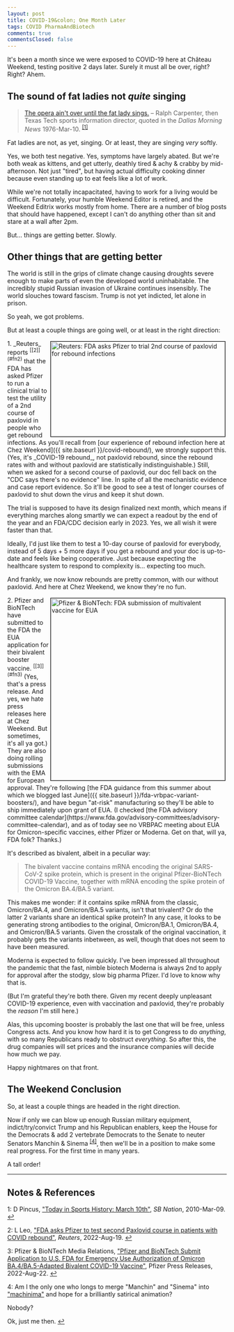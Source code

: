 ```yaml
---
layout: post
title: COVID-19&colon; One Month Later 
tags: COVID PharmaAndBiotech
comments: true
commentsClosed: false
---
```


It's been a month since we were exposed to COVID-19 here at Ch&acirc;teau
Weekend, testing positive 2 days later.  Surely it must all be over, right?  Right?  Ahem.  


## The sound of fat ladies not _quite_ singing  

> [The opera ain't over until the fat lady sings.](https://en.wikipedia.org/wiki/It_ain%27t_over_till_the_fat_lady_sings)
> &ndash; Ralph Carpenter, then Texas Tech sports information director, quoted in the
> _Dallas Morning News_ 1976-Mar-10.  <sup id="fn1a">[[1]](#fn1)</sup>  

Fat ladies are not, as yet, singing.  Or at least, they are singing _very_ softly.  

Yes, we both test negative.  Yes, symptoms have largely abated.  But we're both weak as
kittens, and get utterly, deathly tired &amp; achy &amp; crabby by mid-afternoon.  Not
just "tired", but having actual difficulty cooking dinner because even standing up to eat feels
like a lot of work.  

While we're not totally incapacitated, having to work for a living would be difficult.
Fortunately, your humble Weekend Editor is retired, and the Weekend Editrix works mostly
from home.  There are a number of blog posts that should have happened, except I can't do
anything other than sit and stare at a wall after 2pm.  

But&hellip; things are getting better.  Slowly.  


## Other things that are getting better  

The world is still in the grips of climate change causing droughts severe enough to make
parts of even the developed world uninhabitable.  The incredibly stupid Russian invasion
of Ukraine continues insensibly.  The world slouches toward fascism.  Trump is not yet
indicted, let alone in prison.  

So yeah, we got problems.  

But at least a couple things are going well, or at least in the right direction:  

<img src="{{ site.baseurl }}/images/2022-08-23-covid-1-month-later-reuters-1.jpg" width="400" height="218" alt="Reuters: FDA asks Pfizer to trial 2nd course of paxlovid for rebound infections" title="Reuters: FDA asks Pfizer to trial 2nd course of paxlovid for rebound infections" style="float: right; margin: 3px 3px 3px 3px; border: 1px solid #000000;">
1. _Reuters_ reports <sup id="fn2a">[[2]](#fn2)</sup> that the FDA has asked Pfizer to run
   a clinical trial to test the
   utility of a 2nd course of paxlovid in people who get rebound infections.  As you'll recall from
   [our experience of rebound infection here at Chez Weekend]({{ site.baseurl }}/covid-rebound/),
   we strongly support this.  (Yes, it's _COVID-19 rebound_, not paxlovid rebound, since
   the rebound rates with and without paxlovid are statistically indistinguishable.)  Still, when we
   asked for a second course of paxlovid, our doc fell back on the "CDC says there's no
   evidence" line.  In spite of all the mechanistic evidence and case report evidence.  So
   it'll be good to see a test of longer courses of paxlovid to shut down the virus and
   keep it shut down.  

   The trial is supposed to have its design finalized next month, which means if
   everything marches along smartly we can expect a readout by the end of the year and an
   FDA/CDC decision early in 2023.  Yes, we all wish it were faster than that.  
   
   Ideally, I'd just like them to test a 10-day course of paxlovid for everybody, instead
   of 5 days + 5 more days if you get a rebound and your doc is up-to-date and feels like
   being cooperative.  Just because expecting the healthcare system to respond to
   complexity is&hellip; expecting too much.  

   And frankly, we now know rebounds are pretty common, with our without paxlovid.  And
   here at Chez Weekend, we know they're no fun.  

<img src="{{ site.baseurl }}/images/2022-08-23-covid-1-month-later-pfizer-1.jpg" width="400" height="418" alt="Pfizer &amp; BioNTech: FDA submission of multivalent vaccine for EUA" title="Pfizer &amp; BioNTech: FDA submission of multivalent vaccine for EUA" style="float: right; margin: 3px 3px 3px 3px; border: 1px solid #000000;">
2. Pfizer and BioNTech have submitted to the FDA the EUA application for their bivalent
   booster vaccine. <sup id="fn3a">[[3]](#fn3)</sup> (Yes, that's a press release.  And
   yes, we hate press releases here at Chez Weekend.  But sometimes, it's all ya got.)
   They are also doing rolling submissions with the EMA for European approval.  They're
   following
   [the FDA guidance from this summer about which we blogged last June]({{ site.baseurl }}/fda-vrbpac-variant-boosters/),
   and have begun "at-risk" manufacturing so they'll be able to ship immediately upon
   grant of EUA.  (I checked
   [the FDA advisory committee calendar](https://www.fda.gov/advisory-committees/advisory-committee-calendar),
   and as of today see no VRBPAC meeting about EUA for Omicron-specific vaccines, either
   Pfizer or Moderna.  Get on that, will ya, FDA folk? Thanks.)  
   
   It's described as bivalent, albeit in a peculiar way:  

   > The bivalent vaccine contains mRNA encoding the original SARS-CoV-2 spike protein,
   > which is present in the original Pfizer-BioNTech COVID-19 Vaccine, together with mRNA
   > encoding the spike protein of the Omicron BA.4/BA.5 variant.  

   This makes me wonder: if it contains spike mRNA from the classic, Omicron/BA.4, and
   Omicron/BA.5 variants, isn't that trivalent?  Or do the latter 2 variants share an
   identical spike protein?  In any case, it looks to be generating strong antibodies to
   the original, Omicron/BA.1, Omicron/BA.4, and Omicron/BA.5 variants.  Given the
   crosstalk of the original vaccination, it probably gets the variants inbetween, as
   well, though that does not seem to have been measured.  
   
   Moderna is expected to follow quickly.  I've been impressed all throughout the pandemic
   that the fast, nimble biotech Moderna is always 2nd to apply for approval after the
   stodgy, slow big pharma Pfizer.  I'd love to know why that is.  
   
   (But I'm grateful they're both there.  Given my recent deeply unpleasant COVID-19
   experience, even with vaccination and paxlovid, they're probably the _reason_ I'm still
   here.)  

   Alas, this upcoming booster is probably the last one that will be free, unless Congress
   acts.  And you know how hard it is to get Congress to do _anything_, with so many
   Republicans ready to obstruct _everything_.  So after this, the drug companies will set
   prices and the insurance companies will decide how much we pay.  

   Happy nightmares on that front.  


## The Weekend Conclusion  

So, at least a couple things are headed in the right direction.  

Now if only we can blow up enough Russian military equipment, indict/try/convict Trump and his
Republican enablers, keep the House for the Democrats &amp; add 2 vertebrate Democrats to
the Senate to neuter Senators Manchin &amp; Sinema <sup id="fn4a">[[4]](#fn4)</sup>, then
we'll be in a position to make some real progress.  For the first time in many years.  

A tall order!  

---

## Notes &amp; References  

<!--
<sup id="fn1a">[[1]](#fn1)</sup>

<a id="fn1">1</a>: ***, ["***"](***), *** [↩](#fn1a)  

<a href="{{ site.baseurl }}/images/***">
  <img src="{{ site.baseurl }}/images/***" width="400" height="***" alt="***" title="***" style="float: right; margin: 3px 3px 3px 3px; border: 1px solid #000000;">
</a>

<iframe width="400" height="224" src="***" allow="accelerometer; encrypted-media; gyroscope; picture-in-picture" allowfullscreen style="float: right; margin: 3px 3px 3px 3px; border: 1px solid #000000;"></iframe>
-->

<a id="fn1">1</a>: D Pincus, ["Today in Sports History: March 10th"](https://www.sbnation.com/2010/3/9/1085904/today-in-sports-history-march-10th), _SB Nation_, 2010-Mar-09. [↩](#fn1a)  

<a id="fn2">2</a>: L Leo, ["FDA asks Pfizer to test second Paxlovid course in patients with COVID rebound"](https://www.reuters.com/business/healthcare-pharmaceuticals/fda-asks-pfizer-test-second-paxlovid-course-patients-with-covid-rebound-2022-08-19/), _Reuters_, 2022-Aug-19. [↩](#fn2a)  

<a id="fn3">3</a>: Pfizer &amp; BioNTech Media Relations, ["Pfizer and BioNTech Submit Application to U.S. FDA for Emergency Use Authorization of Omicron BA.4/BA.5-Adapted Bivalent COVID-19 Vaccine"](https://www.pfizer.com/news/press-release/press-release-detail/pfizer-and-biontech-submit-application-us-fda-emergency-use), Pfizer Press Releases, 2022-Aug-22. [↩](#fn3a)  

<a id="fn4">4</a>: Am I the only one who longs to merge "Manchin" and "Sinema" into ["machinima"](https://en.wikipedia.org/wiki/Machinima) and hope for a brilliantly satirical animation?  

Nobody?  

Ok, just me then. [↩](#fn4a)  
